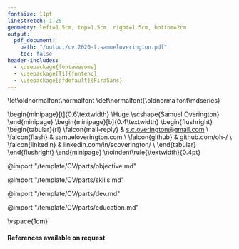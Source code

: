 ```yaml
---
fontsize: 11pt
linestretch: 1.25
geometry: left=1.5cm, top=1.5cm, right=1.5cm, bottom=2cm
output:
  pdf_document:
    path: "/output/cv.2020-t.samueloverington.pdf"
    toc: false
header-includes:
  - \usepackage{fontawesome}
  - \usepackage[T1]{fontenc}
  - \usepackage[sfdefault]{FiraSans}
---
```



\let\oldnormalfont\normalfont
\def\normalfont{\oldnormalfont\mdseries}

\begin{minipage}[t]{0.6\textwidth}
  \Huge \scshape{Samuel Overington}
\end{minipage}
\begin{minipage}[b]{0.4\textwidth}
  \begin{flushright}
    \begin{tabular}{rl}
      \faicon{mail-reply} & s.c.overington@gmail.com \\
      \faicon{flash} & samueloverington.com \\
      \faicon{github} & github.com/oh-/ \\
      \faicon{linkedin} & linkedin.com/in/scoverington/ \\
    \end{tabular}
  \end{flushright}
\end{minipage}
\noindent\rule{\textwidth}{0.4pt}

@import "/template/CV/parts/objective.md"

@import "/template/CV/parts/skills.md"

@import "/template/CV/parts/dev.md"
<!--
@import "/template/CV/parts/teaching.md"
 -->
@import "/template/CV/parts/education.md"

\vspace{1cm}

#### References available on request

<!-- import "/template/CV/parts/references.md" -->
